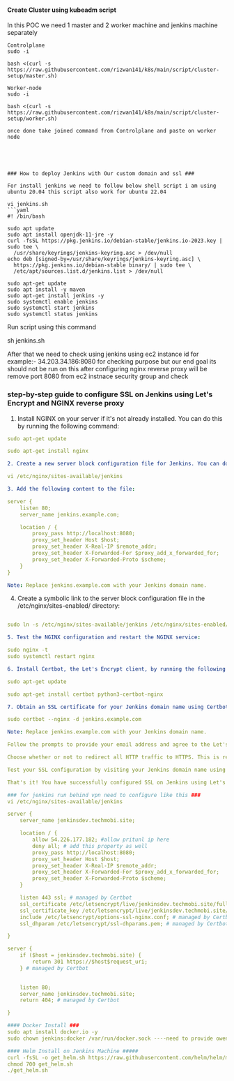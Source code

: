 #### Create Cluster using kubeadm script ####
In this POC we need 1 master and 2 worker machine and jenkins machine separately 
```
Controlplane
sudo -i

bash <(curl -s https://raw.githubusercontent.com/rizwan141/k8s/main/script/cluster-setup/master.sh)

Worker-node
sudo -i

bash <(curl -s https://raw.githubusercontent.com/rizwan141/k8s/main/script/cluster-setup/worker.sh)

once done take joined command from Controlplane and paste on worker node





### How to deploy Jenkins with Our custom domain and ssl ###

For install jenkins we need to follow below shell script i am using ubuntu 20.04 this script also work for ubuntu 22.04

vi jenkins.sh
```yaml
#! /bin/bash

sudo apt update
sudo apt install openjdk-11-jre -y
curl -fsSL https://pkg.jenkins.io/debian-stable/jenkins.io-2023.key | sudo tee \
  /usr/share/keyrings/jenkins-keyring.asc > /dev/null
echo deb [signed-by=/usr/share/keyrings/jenkins-keyring.asc] \
  https://pkg.jenkins.io/debian-stable binary/ | sudo tee \
  /etc/apt/sources.list.d/jenkins.list > /dev/null

sudo apt-get update
sudo apt install -y maven
sudo apt-get install jenkins -y
sudo systemctl enable jenkins
sudo systemctl start jenkins
sudo systemctl status jenkins

```
Run script using this command

sh jenkins.sh


After that we need to check using jenkins using ec2 instance id for example:- 34.203.34.186:8080  for checking purpose but our end goal its should not be run on this after configuring nginx reverse proxy will be remove port 8080 from ec2 instnace security group and check

### step-by-step guide to configure SSL on Jenkins using Let's Encrypt and NGINX reverse proxy ###

1. Install NGINX on your server if it's not already installed. You can do this by running the following command:
```yaml
sudo apt-get update

sudo apt-get install nginx

2. Create a new server block configuration file for Jenkins. You can do this by creating a new file in the /etc/nginx/sites-available/ directory. For example:

vi /etc/nginx/sites-available/jenkins

3. Add the following content to the file:

server {
    listen 80;
    server_name jenkins.example.com;

    location / {
        proxy_pass http://localhost:8080;
        proxy_set_header Host $host;
        proxy_set_header X-Real-IP $remote_addr;
        proxy_set_header X-Forwarded-For $proxy_add_x_forwarded_for;        
        proxy_set_header X-Forwarded-Proto $scheme;
    }
}

Note: Replace jenkins.example.com with your Jenkins domain name.
```

4. Create a symbolic link to the server block configuration file in the /etc/nginx/sites-enabled/ directory:
```yaml

sudo ln -s /etc/nginx/sites-available/jenkins /etc/nginx/sites-enabled/

5. Test the NGINX configuration and restart the NGINX service:

sudo nginx -t
sudo systemctl restart nginx

6. Install Certbot, the Let's Encrypt client, by running the following commands:

sudo apt-get update

sudo apt-get install certbot python3-certbot-nginx

7. Obtain an SSL certificate for your Jenkins domain name using Certbot:

sudo certbot --nginx -d jenkins.example.com

Note: Replace jenkins.example.com with your Jenkins domain name.

Follow the prompts to provide your email address and agree to the Let's Encrypt terms of service.

Choose whether or not to redirect all HTTP traffic to HTTPS. This is recommended for security purposes.

Test your SSL configuration by visiting your Jenkins domain name using HTTPS.

That's it! You have successfully configured SSL on Jenkins using Let's Encrypt and NGINX reverse proxy.

### for jenkins run behind vpn need to configure like this ###
vi /etc/nginx/sites-available/jenkins

server {
    server_name jenkinsdev.techmobi.site;

    location / {
        allow 54.226.177.182; #allow pritunl ip here
        deny all; # add this property as well
        proxy_pass http://localhost:8080;
        proxy_set_header Host $host;
        proxy_set_header X-Real-IP $remote_addr;
        proxy_set_header X-Forwarded-For $proxy_add_x_forwarded_for;        
        proxy_set_header X-Forwarded-Proto $scheme;
    }

    listen 443 ssl; # managed by Certbot
    ssl_certificate /etc/letsencrypt/live/jenkinsdev.techmobi.site/fullchain.pem; # managed by Certbot
    ssl_certificate_key /etc/letsencrypt/live/jenkinsdev.techmobi.site/privkey.pem; # managed by Certbot
    include /etc/letsencrypt/options-ssl-nginx.conf; # managed by Certbot
    ssl_dhparam /etc/letsencrypt/ssl-dhparams.pem; # managed by Certbot

}

server {
    if ($host = jenkinsdev.techmobi.site) {
        return 301 https://$host$request_uri;
    } # managed by Certbot
  

    listen 80;
    server_name jenkinsdev.techmobi.site;
    return 404; # managed by Certbot

}

#### Docker Install ###
sudo apt install docker.io -y
sudo chown jenkins:docker /var/run/docker.sock ----need to provide owenership  from root to jenkins user as the jenkins user has permission

#### Helm Install on Jenkins Machine #####
curl -fsSL -o get_helm.sh https://raw.githubusercontent.com/helm/helm/main/scripts/get-helm-3
chmod 700 get_helm.sh
./get_helm.sh






